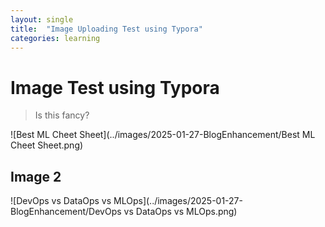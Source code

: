 ```yaml
---
layout: single
title:  "Image Uploading Test using Typora"
categories: learning
---
```


# Image Test using Typora

> Is this fancy? 



![Best ML Cheet Sheet](../images/2025-01-27-BlogEnhancement/Best ML Cheet Sheet.png) 



## Image 2

![DevOps vs DataOps vs MLOps](../images/2025-01-27-BlogEnhancement/DevOps vs DataOps vs MLOps.png)